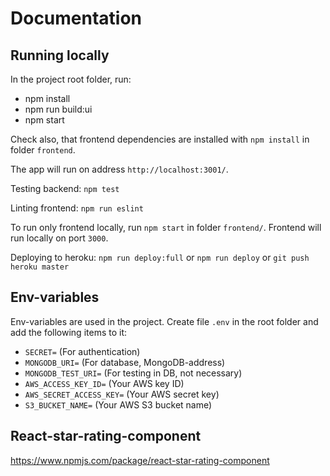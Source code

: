 # Documentation

## Running locally

In the project root folder, run:

* npm install
* npm run build:ui
* npm start

Check also, that frontend dependencies are installed with `npm install` in folder `frontend`.

The app will run on address `http://localhost:3001/`.

Testing backend: `npm test`

Linting frontend: `npm run eslint`

To run only frontend locally, run `npm start` in folder `frontend/`. Frontend will run locally on port `3000`.

Deploying to heroku: `npm run deploy:full` or `npm run deploy` or `git push heroku master`

## Env-variables

Env-variables are used in the project. Create file `.env` in the root folder and add the following items to it:

* `SECRET=` (For authentication)
* `MONGODB_URI=` (For database, MongoDB-address)
* `MONGODB_TEST_URI=` (For testing in DB, not necessary)
* `AWS_ACCESS_KEY_ID=` (Your AWS key ID)
* `AWS_SECRET_ACCESS_KEY=` (Your AWS secret key)
* `S3_BUCKET_NAME=` (Your AWS S3 bucket name)

## React-star-rating-component

https://www.npmjs.com/package/react-star-rating-component
